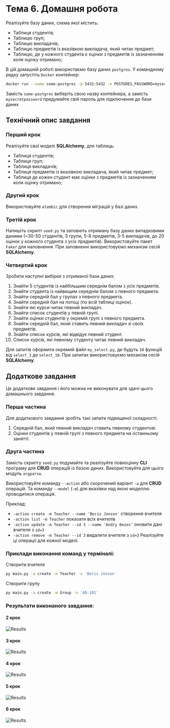 # Тема 6. Домашня робота

Реалізуйте базу даних, схема якої містить:

- Таблиця студентів;
- Таблицю груп;
- Таблицю викладачів;
- Таблицю предметів із вказівкою викладача, який читає предмет;
- Таблицю, де у кожного студента є оцінки з предметів із зазначенням коли оцінку
  отримано;

В цій домашній роботі використаємо базу даних `postgres`. У командному рядку
запустіть `Docker` контейнер:

```bash
docker run --name some-postgres -p 5432:5432 -e POSTGRES_PASSWORD=mysecretpassword -d postgres
```

Замість `some-postgres` виберіть свою назву контейнера, а замість
`mysecretpassword` придумайте свій пароль для підключення до бази даних

## Технічний опис завдання

### Перший крок

Реалізуйте свої моделі **SQLAlchemy**, для таблиць:

- Таблиця студентів;
- Таблиця груп;
- Таблиця викладачів;
- Таблиця предметів із вказівкою викладача, який читає предмет;
- Таблиця де кожен студент має оцінки з предметів із зазначенням коли оцінку
  отримано;

### Другий крок

Використовуйте `alembic` для створення міграцій у базі даних.

### Третій крок

Напишіть скрипт `seed.py` та заповніть отриману базу даних випадковими даними
(~30-50 студентів, 3 групи, 5-8 предметів, 3-5 викладачів, до 20 оцінок у
кожного студента з усіх предметів). Використовуйте пакет `Faker` для наповнення.
При заповненні використовуємо механізм сесій **SQLAlchemy**.

### Четвертий крок

Зробити наступні вибірки з отриманої бази даних:

1. Знайти 5 студентів із найбільшим середнім балом з усіх предметів.
2. Знайти студента із найвищим середнім балом з певного предмета.
3. Знайти середній бал у групах з певного предмета.
4. Знайти середній бал на потоці (по всій таблиці оцінок).
5. Знайти які курси читає певний викладач.
6. Знайти список студентів у певній групі.
7. Знайти оцінки студентів у окремій групі з певного предмета.
8. Знайти середній бал, який ставить певний викладач зі своїх предметів.
9. Знайти список курсів, які відвідує певний студент.
10. Список курсів, які певному студенту читає певний викладач.

Для запитів оформити окремий файл `my_select.py`, де будуть `10` функцій від
`select_1` до `select_10`. При запитах використовуємо механізм сесій
**SQLAlchemy**.

## Додаткове завдання

Це додаткове завдання і його можна не виконувати для здачі цього домашнього
завдання.

### Перша частина

Для додаткового завдання зробіть такі запити підвищеної складності:

1. Середній бал, який певний викладач ставить певному студентові.
2. Оцінки студентів у певній групі з певного предмета на останньому занятті.

### Друга частина

Замість скрипту `seed.py` подумайте та реалізуйте повноцінну **CLI** програму
для **CRUD** операцій із базою даних. Використовуйте для цього модуль
`argparse`.

Використовуйте команду `--action` або скорочений варіант `-a` для **CRUD**
операцій. Та команду `--model` (`-m`) для вказівки над якою моделлю проводитися
операція.

Приклад:

- `-action create -m Teacher --name 'Boris Jonson'` створення вчителя
- `-action list -m Teacher` показати всіх вчителів
- `-action update -m Teacher --id 3 --name 'Andry Bezos'` оновити дані вчителя з
  `id=3`
- `-action remove -m Teacher --id 3` видалити вчителя з `id=3` Реалізуйте ці
  операції для кожної моделі.

### Приклади виконання команд у терміналі:

Створити вчителя

```bash
py main.py -a create -m Teacher -n 'Boris Jonson'
```

Створити групу

```bash
py main.py -a create -m Group -n 'AD-101'
```


### Результати виконаного завдання:

#### 2 крок

![Results](./assets/print_screen_02.png)

#### 3 крок

![Results](./assets/print_screen_03.png)

#### 4 крок

![Results](./assets/print_screen_04.png)

#### 5 крок

![Results](./assets/print_screen_05.png)

#### 6 крок

![Results](./assets/print_screen_06.png)
